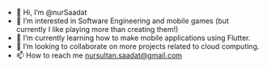 - 👋 Hi, I’m @nurSaadat
- 👀 I’m interested in Software Engineering and mobile games (but currently I like playing more than creating them!)
- 🌱 I’m currently learning how to make mobile applications using Flutter.
- 💞️ I’m looking to collaborate on more projects related to cloud computing.
- 📫 How to reach me nursultan.saadat@gmail.com

<!---
nurSaadat/nurSaadat is a ✨ special ✨ repository because its `README.md` (this file) appears on your GitHub profile.
You can click the Preview link to take a look at your changes.
--->
